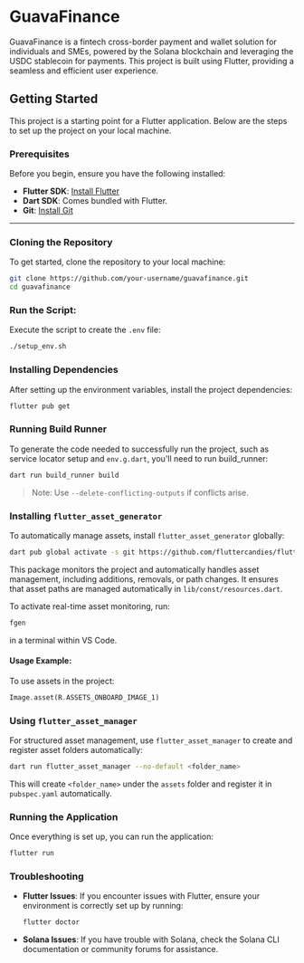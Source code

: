 # GuavaFinance

GuavaFinance is a fintech cross-border payment and wallet solution for individuals and SMEs, powered by the Solana blockchain and leveraging the USDC stablecoin for payments. This project is built using Flutter, providing a seamless and efficient user experience.

## Getting Started

This project is a starting point for a Flutter application. Below are the steps to set up the project on your local machine.

### Prerequisites

Before you begin, ensure you have the following installed:

- **Flutter SDK**: [Install Flutter](https://docs.flutter.dev/get-started/install)
- **Dart SDK**: Comes bundled with Flutter.
- **Git**: [Install Git](https://git-scm.com/downloads)

---

### Cloning the Repository

To get started, clone the repository to your local machine:

```bash
git clone https://github.com/your-username/guavafinance.git
cd guavafinance
```

### Run the Script:
Execute the script to create the `.env` file:
```bash
./setup_env.sh
```

### Installing Dependencies

After setting up the environment variables, install the project dependencies:
```bash
flutter pub get
```

### Running Build Runner
To generate the code needed to successfully run the project, such as service locator setup and `env.g.dart`, you'll need to run build_runner:
```bash
dart run build_runner build
```
> Note: Use `--delete-conflicting-outputs` if conflicts arise.

### Installing `flutter_asset_generator`

To automatically manage assets, install `flutter_asset_generator` globally:
```bash
dart pub global activate -s git https://github.com/fluttercandies/flutter_asset_generator.git
```
This package monitors the project and automatically handles asset management, including additions, removals, or path changes. It ensures that asset paths are managed automatically in `lib/const/resources.dart`.

To activate real-time asset monitoring, run:
```bash
fgen
```
in a terminal within VS Code.

#### Usage Example:
To use assets in the project:
```dart
Image.asset(R.ASSETS_ONBOARD_IMAGE_1)
```

### Using `flutter_asset_manager`

For structured asset management, use `flutter_asset_manager` to create and register asset folders automatically:
```bash
dart run flutter_asset_manager --no-default <folder_name>
```
This will create `<folder_name>` under the `assets` folder and register it in `pubspec.yaml` automatically.

### Running the Application
Once everything is set up, you can run the application:
```bash
flutter run
```

### Troubleshooting
- **Flutter Issues**: If you encounter issues with Flutter, ensure your environment is correctly set up by running:
  ```bash
  flutter doctor
  ```
- **Solana Issues**: If you have trouble with Solana, check the Solana CLI documentation or community forums for assistance.
